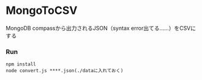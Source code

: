 # MongoToCSV
MongoDB compassから出力されるJSON（syntax error出てる……）をCSVにする

### Run
```
npm install
node convert.js ****.json(./dataに入れておく)
```
